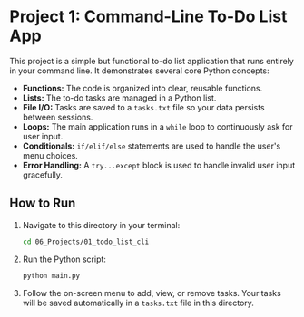 # Project 1: Command-Line To-Do List App

This project is a simple but functional to-do list application that runs entirely in your command line. It demonstrates several core Python concepts:

-   **Functions:** The code is organized into clear, reusable functions.
-   **Lists:** The to-do tasks are managed in a Python list.
-   **File I/O:** Tasks are saved to a `tasks.txt` file so your data persists between sessions.
-   **Loops:** The main application runs in a `while` loop to continuously ask for user input.
-   **Conditionals:** `if/elif/else` statements are used to handle the user's menu choices.
-   **Error Handling:** A `try...except` block is used to handle invalid user input gracefully.

## How to Run

1.  Navigate to this directory in your terminal:
    ```bash
    cd 06_Projects/01_todo_list_cli
    ```
2.  Run the Python script:
    ```bash
    python main.py
    ```
3.  Follow the on-screen menu to add, view, or remove tasks. Your tasks will be saved automatically in a `tasks.txt` file in this directory.
